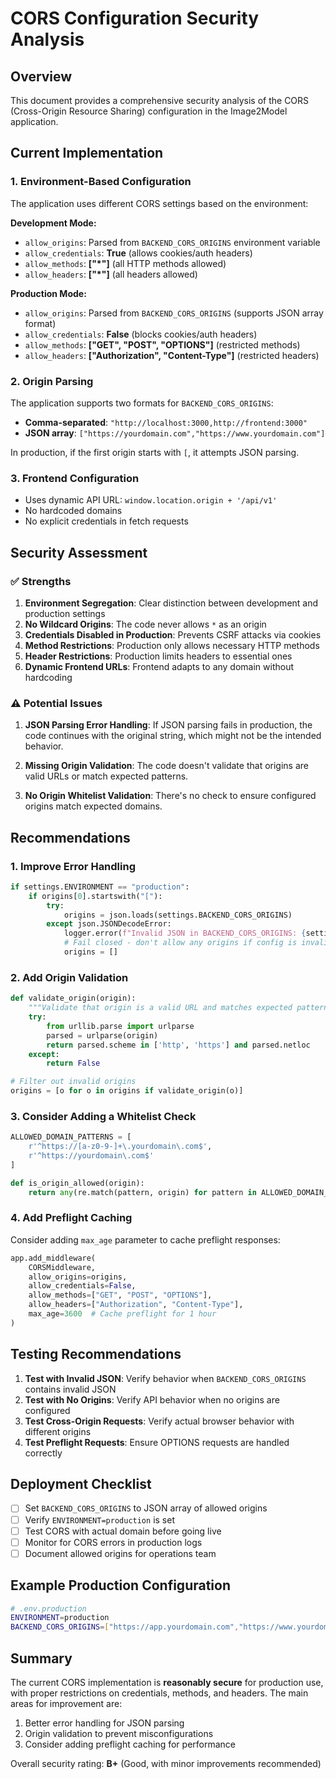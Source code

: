# CORS Configuration Security Analysis

## Overview
This document provides a comprehensive security analysis of the CORS (Cross-Origin Resource Sharing) configuration in the Image2Model application.

## Current Implementation

### 1. Environment-Based Configuration
The application uses different CORS settings based on the environment:

**Development Mode:**
- `allow_origins`: Parsed from `BACKEND_CORS_ORIGINS` environment variable
- `allow_credentials`: **True** (allows cookies/auth headers)
- `allow_methods`: **["*"]** (all HTTP methods allowed)
- `allow_headers`: **["*"]** (all headers allowed)

**Production Mode:**
- `allow_origins`: Parsed from `BACKEND_CORS_ORIGINS` (supports JSON array format)
- `allow_credentials`: **False** (blocks cookies/auth headers)
- `allow_methods`: **["GET", "POST", "OPTIONS"]** (restricted methods)
- `allow_headers`: **["Authorization", "Content-Type"]** (restricted headers)

### 2. Origin Parsing
The application supports two formats for `BACKEND_CORS_ORIGINS`:
- **Comma-separated**: `"http://localhost:3000,http://frontend:3000"`
- **JSON array**: `["https://yourdomain.com","https://www.yourdomain.com"]`

In production, if the first origin starts with `[`, it attempts JSON parsing.

### 3. Frontend Configuration
- Uses dynamic API URL: `window.location.origin + '/api/v1'`
- No hardcoded domains
- No explicit credentials in fetch requests

## Security Assessment

### ✅ Strengths

1. **Environment Segregation**: Clear distinction between development and production settings
2. **No Wildcard Origins**: The code never allows `*` as an origin
3. **Credentials Disabled in Production**: Prevents CSRF attacks via cookies
4. **Method Restrictions**: Production only allows necessary HTTP methods
5. **Header Restrictions**: Production limits headers to essential ones
6. **Dynamic Frontend URLs**: Frontend adapts to any domain without hardcoding

### ⚠️ Potential Issues

1. **JSON Parsing Error Handling**: If JSON parsing fails in production, the code continues with the original string, which might not be the intended behavior.

2. **Missing Origin Validation**: The code doesn't validate that origins are valid URLs or match expected patterns.

3. **No Origin Whitelist Validation**: There's no check to ensure configured origins match expected domains.

## Recommendations

### 1. Improve Error Handling
```python
if settings.ENVIRONMENT == "production":
    if origins[0].startswith("["):
        try:
            origins = json.loads(settings.BACKEND_CORS_ORIGINS)
        except json.JSONDecodeError:
            logger.error(f"Invalid JSON in BACKEND_CORS_ORIGINS: {settings.BACKEND_CORS_ORIGINS}")
            # Fail closed - don't allow any origins if config is invalid
            origins = []
```

### 2. Add Origin Validation
```python
def validate_origin(origin):
    """Validate that origin is a valid URL and matches expected patterns."""
    try:
        from urllib.parse import urlparse
        parsed = urlparse(origin)
        return parsed.scheme in ['http', 'https'] and parsed.netloc
    except:
        return False

# Filter out invalid origins
origins = [o for o in origins if validate_origin(o)]
```

### 3. Consider Adding a Whitelist Check
```python
ALLOWED_DOMAIN_PATTERNS = [
    r'^https://[a-z0-9-]+\.yourdomain\.com$',
    r'^https://yourdomain\.com$'
]

def is_origin_allowed(origin):
    return any(re.match(pattern, origin) for pattern in ALLOWED_DOMAIN_PATTERNS)
```

### 4. Add Preflight Caching
Consider adding `max_age` parameter to cache preflight responses:
```python
app.add_middleware(
    CORSMiddleware,
    allow_origins=origins,
    allow_credentials=False,
    allow_methods=["GET", "POST", "OPTIONS"],
    allow_headers=["Authorization", "Content-Type"],
    max_age=3600  # Cache preflight for 1 hour
)
```

## Testing Recommendations

1. **Test with Invalid JSON**: Verify behavior when `BACKEND_CORS_ORIGINS` contains invalid JSON
2. **Test with No Origins**: Verify API behavior when no origins are configured
3. **Test Cross-Origin Requests**: Verify actual browser behavior with different origins
4. **Test Preflight Requests**: Ensure OPTIONS requests are handled correctly

## Deployment Checklist

- [ ] Set `BACKEND_CORS_ORIGINS` to JSON array of allowed origins
- [ ] Verify `ENVIRONMENT=production` is set
- [ ] Test CORS with actual domain before going live
- [ ] Monitor for CORS errors in production logs
- [ ] Document allowed origins for operations team

## Example Production Configuration

```bash
# .env.production
ENVIRONMENT=production
BACKEND_CORS_ORIGINS=["https://app.yourdomain.com","https://www.yourdomain.com"]
```

## Summary

The current CORS implementation is **reasonably secure** for production use, with proper restrictions on credentials, methods, and headers. The main areas for improvement are:
1. Better error handling for JSON parsing
2. Origin validation to prevent misconfigurations
3. Consider adding preflight caching for performance

Overall security rating: **B+** (Good, with minor improvements recommended)